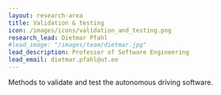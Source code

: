 ```yaml
---
layout: research-area
title: Validation & testing
icon: /images/icons/validation_and_testing.png
research_lead: Dietmar Pfahl
#lead_image: "/images/team/dietmar.jpg"
lead_description: Professor of Software Engineering
lead_email: dietmar.pfahl@ut.ee
---
```


Methods to validate and test the autonomous driving software.

